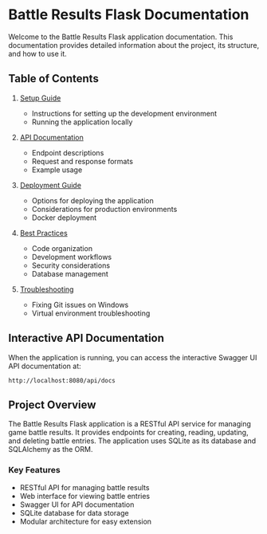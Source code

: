 # Battle Results Flask Documentation

Welcome to the Battle Results Flask application documentation. This documentation provides detailed information about the project, its structure, and how to use it.

## Table of Contents

1. [Setup Guide](setup.md)
   - Instructions for setting up the development environment
   - Running the application locally

2. [API Documentation](api.md)
   - Endpoint descriptions
   - Request and response formats
   - Example usage

3. [Deployment Guide](deployment.md)
   - Options for deploying the application
   - Considerations for production environments
   - Docker deployment

4. [Best Practices](best_practices.md)
   - Code organization
   - Development workflows
   - Security considerations
   - Database management

5. [Troubleshooting](git_venv_windows_fix.md)
   - Fixing Git issues on Windows
   - Virtual environment troubleshooting

## Interactive API Documentation

When the application is running, you can access the interactive Swagger UI API documentation at:

```
http://localhost:8080/api/docs
```

## Project Overview

The Battle Results Flask application is a RESTful API service for managing game battle results. It provides endpoints for creating, reading, updating, and deleting battle entries. The application uses SQLite as its database and SQLAlchemy as the ORM.

### Key Features

- RESTful API for managing battle results
- Web interface for viewing battle entries
- Swagger UI for API documentation
- SQLite database for data storage
- Modular architecture for easy extension
